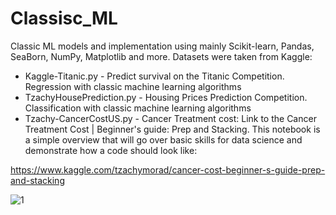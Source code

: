 # Classisc_ML
Classic ML models and implementation using mainly Scikit-learn, Pandas, SeaBorn, NumPy, Matplotlib and more. 
Datasets were taken from Kaggle:
- Kaggle-Titanic.py - Predict survival on the Titanic Competition. Regression with classic machine learning algorithms
- TzachyHousePrediction.py - Housing Prices Prediction Competition. Classification with classic machine learning algorithms
- Tzachy-CancerCostUS.py - Cancer Treatment cost: Link to the Cancer Treatment Cost | Beginner's guide: Prep and Stacking. This notebook is a simple overview that will go over basic skills for data science and demonstrate how a code should look like:

https://www.kaggle.com/tzachymorad/cancer-cost-beginner-s-guide-prep-and-stacking

![1](https://user-images.githubusercontent.com/73366841/110638460-44e83900-81b7-11eb-81ca-dba448fc6d74.jpg)



